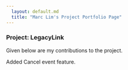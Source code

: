 ```yaml
---
  layout: default.md
  title: "Marc Lim's Project Portfolio Page"
---
```


### Project: LegacyLink

Given below are my contributions to the project.

Added Cancel event feature.
